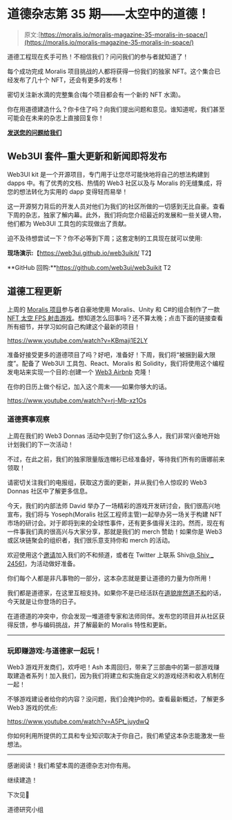 # 道德杂志第 35 期——太空中的道德！

> 原文:[https://moralis.io/moralis-magazine-35-moralis-in-space/](https://moralis.io/moralis-magazine-35-moralis-in-space/)

道德工程现在炙手可热！不相信我们？问问我们的参与者就知道了！

每个成功完成 Moralis 项目挑战的人都将获得一份我们的独家 NFT。这个集合已经发布了几十个 NFT，还会有更多的发布！

密切关注新水滴的完整集合(每个项目都会有一个新的 NFT 水滴)。

你在用道德建造什么？你卡住了吗？向我们提出问题和意见。谁知道呢，我们甚至可能会在未来的杂志上直接回复你！

[**发送您的问题给我们**](https://ivanontech.typeform.com/to/R9K5lnGe)

## **Web3UI 套件–重大更新和新闻即将发布**

Web3UI kit 是一个开源项目，专门用于让您尽可能快地将自己的想法构建到 dapps 中。有了优秀的文档、热情的 Web3 社区以及与 Moralis 的无缝集成，将您的想法转化为实用的 dapp 变得轻而易举！

这一开源努力背后的开发人员对他们为我们的社区所做的一切感到无比自豪。查看下周的杂志，独家了解内幕。此外，我们将向您介绍最近的发展和一些关键人物，他们都为 Web3UI 工具包的实现做出了贡献。

迫不及待想尝试一下？你不必等到下周；这套定制的工具现在就可以使用:

**现场演示:**【https://web3ui.github.io/web3uikit/ T2】

**GitHub 回购:**https://github.com/web3ui/web3uikit T2

## **道德工程更新**

上周的 [Moralis 项目](https://moralis.io/projects/)参与者自豪地使用 Moralis、Unity 和 C#的组合制作了一款 [NFT 太空 FPS 射击游戏](https://moralis.io/moralis-projects-learn-to-build-a-web3-space-fps-game/)。想知道怎么回事吗？还不算太晚；点击下面的链接查看所有细节，并学习如何自己构建这个最新的项目！

https://www.youtube.com/watch?v=KBmaji1E2LY

准备好接受更多的道德项目了吗？好吧，准备好！下周，我们将“被捆到最大限度”。配备了 Web3UI 工具包、React、Moralis 和 Solidity，我们将使用这个编程发电站来实现一个目的:创建一个 [Web3 Airbnb](https://moralis.io/moralis-projects-learn-to-build-a-web3-airbnb-clone/) 克隆！

在你的日历上做个标记，加入这个周末——如果你够大的话。

https://www.youtube.com/watch?v=rj-Mb-xz1Os

### **道德赛事观察**

上周在我们的 Web3 Donnas 活动中见到了你们这么多人，我们非常兴奋地开始计划我们的下一次活动！

不过，在此之前，我们的独家限量版连帽衫已经准备好，等待我们所有的唐娜前来领取！

请密切关注我们的电报组，获取这方面的更新，并从我们令人惊叹的 Web3 Donnas 社区中了解更多信息。

今天，我们的内部法师 David 举办了一场精彩的游戏开发研讨会，我们很高兴地宣布，我们将与 Yoseph(Moralis 社区工程师主管)一起举办另一场关于构建 NFT 市场的研讨会。对于即将到来的全球性事件，还有更多值得关注的。然而，现在有一件事我们真的很高兴与大家分享，那就是我们的 merch 赞助！如果你是 Web3 或区块链聚会的组织者，我们很乐意支持你和 merch 的活动。

欢迎使用这个[邀请](http://moralis.io/discord)加入我们的不和频道，或者在 Twitter 上联系 Shiv[@ Shiv _ 24561](https://twitter.com/Shiv_24561)，为活动做好准备。

你们每个人都是非凡事物的一部分，这本杂志就是要让道德的力量为你所用！

我们都是道德家，在这里互相支持。如果你不是已经活跃在[道貌岸然道不和](https://discord.com/invite/P9N9HF97hH)的话，今天就是让你登场的日子。

在道德道的冲突中，你会发现一堆道德专家和法师同伴。发布您的项目并从社区获得反馈，参与编码挑战，并了解最新的 Moralis 特性和更新。

* * *

### 玩即赚游戏:与道德家一起玩！

Web3 游戏开发商们，欢呼吧！Ash 本周回归，带来了三部曲中的第一部游戏赚取建造者系列！加入我们，因为我们将建立和实施自定义的游戏经济和收入机制在一起！

不够游戏建设者给你的内容？没问题，我们会掩护你的。查看最新概述，了解更多 Web3 游戏的优点:

https://www.youtube.com/watch?v=A5Pt_juydwQ

你如何利用所提供的工具和专业知识取决于你自己，我们希望这本杂志能激发一些想法。

* * *

感谢阅读！我们希望本周的道德杂志对你有用。

继续建造！

下次见💚

道德研究小组